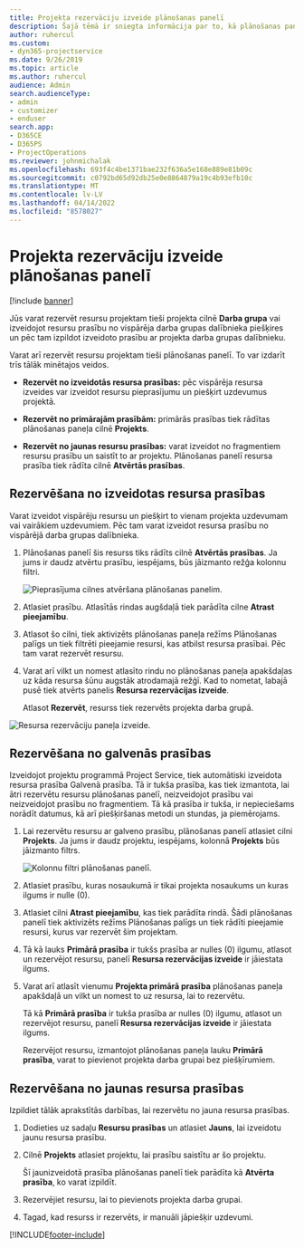 ```yaml
---
title: Projekta rezervāciju izveide plānošanas panelī
description: Šajā tēmā ir sniegta informācija par to, kā plānošanas panelī izveidot projekta rezervāciju.
author: ruhercul
ms.custom:
- dyn365-projectservice
ms.date: 9/26/2019
ms.topic: article
ms.author: ruhercul
audience: Admin
search.audienceType:
- admin
- customizer
- enduser
search.app:
- D365CE
- D365PS
- ProjectOperations
ms.reviewer: johnmichalak
ms.openlocfilehash: 693f4c4be1371bae232f636a5e168e889e81b09c
ms.sourcegitcommit: c0792bd65d92db25e0e8864879a19c4b93efb10c
ms.translationtype: MT
ms.contentlocale: lv-LV
ms.lasthandoff: 04/14/2022
ms.locfileid: "8578027"
---
```

# <a name="create-a-project-booking-from-the-schedule-board"></a>Projekta rezervāciju izveide plānošanas panelī

[!include [banner](../includes/psa-now-project-operations.md)]

Jūs varat rezervēt resursu projektam tieši projekta cilnē **Darba grupa** vai izveidojot resursu prasību no vispārēja darba grupas dalībnieka piešķires un pēc tam izpildot izveidoto prasību ar projekta darba grupas dalībnieku.

Varat arī rezervēt resursu projektam tieši plānošanas panelī. To var izdarīt trīs tālāk minētajos veidos.

- **Rezervēt no izveidotās resursa prasības:** pēc vispārēja resursa izveides var izveidot resursu pieprasījumu un piešķirt uzdevumus projektā.

- **Rezervēt no primārajām prasībām:** primārās prasības tiek rādītas plānošanas paneļa cilnē **Projekts**. 

- **Rezervēt no jaunas resursu prasības:** varat izveidot no fragmentiem resursu prasību un saistīt to ar projektu. Plānošanas panelī resursa prasība tiek rādīta cilnē **Atvērtās prasības**.

## <a name="book-from-a-generated-resource-requirement"></a>Rezervēšana no izveidotas resursa prasības

Varat izveidot vispārēju resursu un piešķirt to vienam projekta uzdevumam vai vairākiem uzdevumiem. Pēc tam varat izveidot resursa prasību no vispārējā darba grupas dalībnieka. 

1.  Plānošanas panelī šis resurss tiks rādīts cilnē **Atvērtās prasības**. Ja jums ir daudz atvērtu prasību, iespējams, būs jāizmanto režģa kolonnu filtri. 

    ![Pieprasījuma cilnes atvēršana plānošanas panelim.](media/FAQ-Project-Booking-Schedule-Board-1.png "Rezervāciju un uzdevumu tabulas ekrānuzņēmums")

2. Atlasiet prasību. Atlasītās rindas augšdaļā tiek parādīta cilne **Atrast pieejamību**.
 
3. Atlasot šo cilni, tiek aktivizēts plānošanas paneļa režīms Plānošanas palīgs un tiek filtrēti pieejamie resursi, kas atbilst resursa prasībai. Pēc tam varat rezervēt resursu.

4. Varat arī vilkt un nomest atlasīto rindu no plānošanas paneļa apakšdaļas uz kāda resursa šūnu augstāk atrodamajā režģī. Kad to nometat, labajā pusē tiek atvērts panelis **Resursa rezervācijas izveide**.

    Atlasot **Rezervēt**, resurss tiek rezervēts projekta darba grupā.

![Resursa rezervāciju paneļa izveide.](media/FAQ-Project-Booking-Schedule-Board-6.png "")
 

## <a name="book-from-the-primary-requirement"></a>Rezervēšana no galvenās prasības

Izveidojot projektu programmā Project Service, tiek automātiski izveidota resursa prasība Galvenā prasība. Tā ir tukša prasība, kas tiek izmantota, lai ātri rezervētu resursu plānošanas panelī, neizveidojot prasību vai neizveidojot prasību no fragmentiem. Tā kā prasība ir tukša, ir nepieciešams norādīt datumus, kā arī piešķiršanas metodi un stundas, ja piemērojams. 

1. Lai rezervētu resursu ar galveno prasību, plānošanas panelī atlasiet cilni **Projekts**. Ja jums ir daudz projektu, iespējams, kolonnā **Projekts** būs jāizmanto filtrs.

   ![Kolonnu filtri plānošanas panelī.](media/FAQ-Project-Booking-Schedule-Board-2.png "Rezervāciju un uzdevumu tabulas ekrānuzņēmums")

2. Atlasiet prasību, kuras nosaukumā ir tikai projekta nosaukums un kuras ilgums ir nulle (0).

3. Atlasiet cilni **Atrast pieejamību**, kas tiek parādīta rindā. Šādi plānošanas panelī tiek aktivizēts režīms Plānošanas palīgs un tiek rādīti pieejamie resursi, kurus var rezervēt šim projektam.

4. Tā kā lauks **Primārā prasība** ir tukšs prasība ar nulles (0) ilgumu, atlasot un rezervējot resursu, panelī **Resursa rezervācijas izveide** ir jāiestata ilgums.

5. Varat arī atlasīt vienumu **Projekta primārā prasība** plānošanas paneļa apakšdaļā un vilkt un nomest to uz resursa, lai to rezervētu.
 
    Tā kā **Primārā prasība** ir tukša prasība ar nulles (0) ilgumu, atlasot un rezervējot resursu, panelī **Resursa rezervācijas izveide** ir jāiestata ilgums.
 
    Rezervējot resursu, izmantojot plānošanas paneļa lauku **Primārā prasība**, varat to pievienot projekta darba grupai bez piešķīrumiem.
 
## <a name="book-from-a-new-resource-requirement"></a>Rezervēšana no jaunas resursa prasības
Izpildiet tālāk aprakstītās darbības, lai rezervētu no jauna resursa prasības. 

1. Dodieties uz sadaļu **Resursu prasības** un atlasiet **Jauns**, lai izveidotu jaunu resursa prasību.

2. Cilnē **Projekts** atlasiet projektu, lai prasību saistītu ar šo projektu.
 
    Šī jaunizveidotā prasība plānošanas panelī tiek parādīta kā **Atvērta prasība**, ko varat izpildīt.

3. Rezervējiet resursu, lai to pievienots projekta darba grupai.

4. Tagad, kad resurss ir rezervēts, ir manuāli jāpiešķir uzdevumi.



[!INCLUDE[footer-include](../includes/footer-banner.md)]
